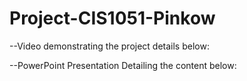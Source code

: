 # Project-CIS1051-Pinkow
--Video demonstrating the project details below:

--PowerPoint Presentation Detailing the content below:


